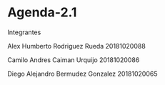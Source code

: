# Agenda-2.1
Integrantes

Alex Humberto Rodriguez Rueda 20181020088

Camilo Andres Caiman Urquijo 20181020086

Diego Alejandro Bermudez Gonzalez 20181020065
